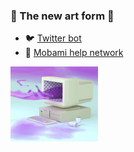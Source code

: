 ### 🦇 The new art form 👋
- 🐦 [Twitter bot] 
- 🧣 [Mobami help network]

<img src="https://raw.githubusercontent.com/Steve0929/Steve0929/master/pc.gif"  width="140px" height="120px" >

[Twitter bot]: https://twitter.com/SomeBitBot
[Mobami help network]: https://mobami.tech
<!--
**Steve0929/Steve0929** is a ✨ _special_ ✨ repository because its `README.md` (this file) appears on your GitHub profile.

Here are some ideas to get you started:

- 🔭 I’m currently working on ...
- 🌱 I’m currently learning ...
- 👯 I’m looking to collaborate on ...
- 🤔 I’m looking for help with ...
- 💬 Ask me about ...
- 📫 How to reach me: ...
- 😄 Pronouns: ...
- ⚡ Fun fact: ...
-->
